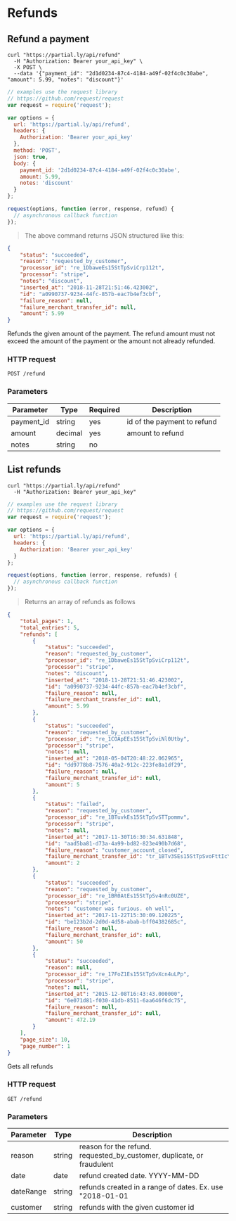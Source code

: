# Refunds

## Refund a payment

```shell
curl "https://partial.ly/api/refund"
  -H "Authorization: Bearer your_api_key" \
  -X POST \
  --data '{"payment_id": "2d1d0234-87c4-4184-a49f-02f4c0c30abe", "amount": 5.99, "notes": "discount"}'
```

```javascript
// examples use the request library
// https://github.com/request/request
var request = require('request');

var options = {
  url: 'https://partial.ly/api/refund',
  headers: {
    Authorization: 'Bearer your_api_key'
  },
  method: 'POST',
  json: true,
  body: {
    payment_id: '2d1d0234-87c4-4184-a49f-02f4c0c30abe',
    amount: 5.99,
    notes: 'discount'
  }
};

request(options, function (error, response, refund) {
  // asynchronous callback function
});
```

> The above command returns JSON structured like this:

```json
{
    "status": "succeeded",
    "reason": "requested_by_customer",
    "processor_id": "re_1DbaweEs15StTpSviCrp112t",
    "processor": "stripe",
    "notes": "discount",
    "inserted_at": "2018-11-28T21:51:46.423002",
    "id": "a0990737-9234-44fc-857b-eac7b4ef3cbf",
    "failure_reason": null,
    "failure_merchant_transfer_id": null,
    "amount": 5.99
}
```

Refunds the given amount of the payment. The refund amount must not exceed the amount of the payment or the amount not already refunded.

### HTTP request

`POST /refund`

### Parameters
Parameter | Type | Required | Description
--------- | -----------  | -------- | ------
payment_id | string | yes | id of the payment to refund
amount | decimal | yes | amount to refund
notes | string | no | 

## List refunds

```shell
curl "https://partial.ly/api/refund"
  -H "Authorization: Bearer your_api_key"
```

```javascript
// examples use the request library
// https://github.com/request/request
var request = require('request');

var options = {
  url: 'https://partial.ly/api/refund',
  headers: {
    Authorization: 'Bearer your_api_key'
  }
};

request(options, function (error, response, refunds) {
  // asynchronous callback function
});
```
> Returns an array of refunds as follows

```json
{
    "total_pages": 1,
    "total_entries": 5,
    "refunds": [
        {
            "status": "succeeded",
            "reason": "requested_by_customer",
            "processor_id": "re_1DbaweEs15StTpSviCrp112t",
            "processor": "stripe",
            "notes": "discount",
            "inserted_at": "2018-11-28T21:51:46.423002",
            "id": "a0990737-9234-44fc-857b-eac7b4ef3cbf",
            "failure_reason": null,
            "failure_merchant_transfer_id": null,
            "amount": 5.99
        },
        {
            "status": "succeeded",
            "reason": "requested_by_customer",
            "processor_id": "re_1COApEEs15StTpSviNl0Utby",
            "processor": "stripe",
            "notes": null,
            "inserted_at": "2018-05-04T20:48:22.062965",
            "id": "dd9778b8-7576-40a2-912c-223fe8a1df29",
            "failure_reason": null,
            "failure_merchant_transfer_id": null,
            "amount": 5
        },
        {
            "status": "failed",
            "reason": "requested_by_customer",
            "processor_id": "re_1BTuvkEs15StTpSvSTTpommv",
            "processor": "stripe",
            "notes": null,
            "inserted_at": "2017-11-30T16:30:34.631848",
            "id": "aad5ba81-d73a-4a99-bd82-823e490b7d68",
            "failure_reason": "customer_account_closed",
            "failure_merchant_transfer_id": "tr_1BTv3SEs15StTpSvoFttIcYV",
            "amount": 2
        },
        {
            "status": "succeeded",
            "reason": "requested_by_customer",
            "processor_id": "re_1BR0AtEs15StTpSv4nRc0UZE",
            "processor": "stripe",
            "notes": "customer was furious. oh well",
            "inserted_at": "2017-11-22T15:30:09.120225",
            "id": "be123b2d-2d0d-4d58-abab-bff04382685c",
            "failure_reason": null,
            "failure_merchant_transfer_id": null,
            "amount": 50
        },
        {
            "status": "succeeded",
            "reason": null,
            "processor_id": "re_17FoZ1Es15StTpSvXcn4uLPp",
            "processor": "stripe",
            "notes": null,
            "inserted_at": "2015-12-08T16:43:43.000000",
            "id": "6e071d81-f030-41db-8511-6aa646f6dc75",
            "failure_reason": null,
            "failure_merchant_transfer_id": null,
            "amount": 472.19
        }
    ],
    "page_size": 10,
    "page_number": 1
}
```

Gets all refunds

### HTTP request
`GET /refund`

### Parameters
Parameter | Type | Description
--------- | -----------  | --------
reason | string | reason for the refund. requested_by_customer, duplicate, or fraudulent
date | date | refund created date. YYYY-MM-DD
dateRange | string | refunds created in a range of dates. Ex. use "2018-01-01|2018-02-01"
customer | string | refunds with the given customer id
